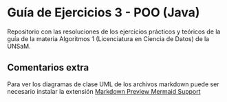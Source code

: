 # Guía de Ejercicios 3 - POO (Java)

Repositorio con las resoluciones de los ejercicios prácticos y teóricos de la guía de la materia Algoritmos 1 (Licenciatura en Ciencia de Datos) de la UNSaM.


## Comentarios extra

Para ver los diagramas de clase UML de los archivos markdown puede ser necesario instalar la extensión [Markdown Preview Mermaid Support](https://marketplace.visualstudio.com/items?itemName=bierner.markdown-mermaid)
